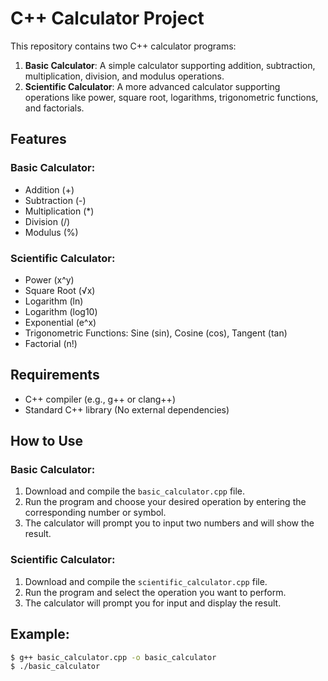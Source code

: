 # C++ Calculator Project

This repository contains two C++ calculator programs:

1. **Basic Calculator**: A simple calculator supporting addition, subtraction, multiplication, division, and modulus operations.
2. **Scientific Calculator**: A more advanced calculator supporting operations like power, square root, logarithms, trigonometric functions, and factorials.

## Features

### Basic Calculator:
- Addition (+)
- Subtraction (-)
- Multiplication (*)
- Division (/)
- Modulus (%)

### Scientific Calculator:
- Power (x^y)
- Square Root (√x)
- Logarithm (ln)
- Logarithm (log10)
- Exponential (e^x)
- Trigonometric Functions: Sine (sin), Cosine (cos), Tangent (tan)
- Factorial (n!)

## Requirements

- C++ compiler (e.g., g++ or clang++)
- Standard C++ library (No external dependencies)

## How to Use

### Basic Calculator:
1. Download and compile the `basic_calculator.cpp` file.
2. Run the program and choose your desired operation by entering the corresponding number or symbol.
3. The calculator will prompt you to input two numbers and will show the result.

### Scientific Calculator:
1. Download and compile the `scientific_calculator.cpp` file.
2. Run the program and select the operation you want to perform.
3. The calculator will prompt you for input and display the result.

## Example:

```bash
$ g++ basic_calculator.cpp -o basic_calculator
$ ./basic_calculator

